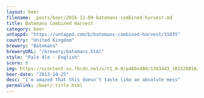 ```yaml
---
layout: beer
filename: _posts/beer/2016-11-09-batemans-combined-harvest.md
title: Batemans Combined Harvest
category: beer
untappd: "https://untappd.com/b/batemans-combined-harvest/31035"
country: "United Kingdom"
brewery: "Batemans"
breweryURL: "/brewery/batemans.html"
style: "Pale Ale - English"
score: 6
img: https://scontent.xx.fbcdn.net/v/t1.0-0/p480x480/1383443_10152001624583745_873432820_n.jpg?oh=d10e34f45ca6b129dc3d9c598c897719&oe=5B00C652
beer-date: "2013-10-25"
desc: "I'm amazed that this doesn't taste like an absolute mess"
permalink: /beer/:title.html
---
```


